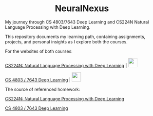 <h1 align = 'center'> NeuralNexus </h1>
My journey through CS 4803/7643 Deep Learning and CS224N Natural Language Processing with Deep Learning. 

This repository documents my learning path, containing assignments, projects, and personal insights as I explore both the courses.

For the websites of both courses:

[CS224N: Natural Language Processing with Deep Learning](https://web.stanford.edu/class/cs224n/)   |
[<img src="https://github.com/user-attachments/assets/9d32a1f4-b704-4a16-9bfc-43ddcae882b5" width="30">][NLP_url]

[CS 4803 / 7643 Deep Learning](https://sites.cc.gatech.edu/classes/AY2021/cs7643_fall/)   |
[<img src="https://github.com/user-attachments/assets/9d32a1f4-b704-4a16-9bfc-43ddcae882b5" width="30">][DL_url]

The source of referenced homework: 

[CS224N: Natural Language Processing with Deep Learning](https://github.com/floriankark/cs224n-win2223)

[CS 4803 / 7643 Deep Learning](https://github.com/fangqin0703/cs-7643-deep-learning)


[image]: https://github.com/user-attachments/assets/d8f3a6d3-1fb4-46f5-b0a0-9a6203837865 
[DL_url]: https://www.youtube.com/playlist?list=PL-fZD610i7yB7gDnPDpFcKpHI9X8z3OQ7
[NLP_url]: https://www.youtube.com/playlist?list=PLoROMvodv4rMFqRtEuo6SGjY4XbRIVRd4
